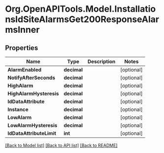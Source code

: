 # Org.OpenAPITools.Model.InstallationsIdSiteAlarmsGet200ResponseAlarmsInner

## Properties

Name | Type | Description | Notes
------------ | ------------- | ------------- | -------------
**AlarmEnabled** | **decimal** |  | [optional] 
**NotifyAfterSeconds** | **decimal** |  | [optional] 
**HighAlarm** | **decimal** |  | [optional] 
**HighAlarmHysteresis** | **decimal** |  | [optional] 
**IdDataAttribute** | **decimal** |  | [optional] 
**Instance** | **decimal** |  | [optional] 
**LowAlarm** | **decimal** |  | [optional] 
**LowAlarmHysteresis** | **decimal** |  | [optional] 
**IdDataAttributeLimit** | **int** |  | [optional] 

[[Back to Model list]](../../README.md#documentation-for-models) [[Back to API list]](../../README.md#documentation-for-api-endpoints) [[Back to README]](../../README.md)

